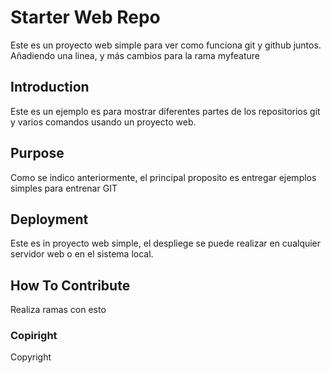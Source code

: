 # Starter Web Repo

Este es un proyecto web simple para ver como funciona git y github juntos.
Añadiendo una linea, y más cambios para la rama myfeature

## Introduction

Este es un ejemplo es para mostrar diferentes partes de los repositorios git y varios comandos usando un proyecto web.

## Purpose

Como se indico anteriormente, el principal proposito es entregar ejemplos simples para entrenar GIT

## Deployment

Este es in proyecto web simple, el despliege se puede realizar en cualquier servidor web o en el sistema local.

## How To Contribute

Realiza ramas con esto

### Copiright
Copyright